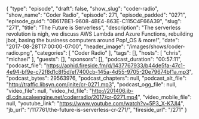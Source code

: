 {
  "type": "episode",
  "draft": false,
  "show_slug": "coder-radio",
  "show_name": "Coder Radio",
  "episode": 271,
  "episode_padded": "0271",
  "episode_guid": "0B617BE1-9608-4BE4-863E-C115C4F66A39",
  "slug": "271",
  "title": "The Future is Serverless",
  "description": "The serverless revolution is nigh, we discuss AWS Lambda and Azure Functions, rebuilding jbot, basing the business computers around Pop!_OS & more!",
  "date": "2017-08-28T17:00:00-07:00",
  "header_image": "/images/shows/coder-radio.png",
  "categories": [
    "Coder Radio"
  ],
  "tags": [],
  "hosts": [
    "chris",
    "michael"
  ],
  "guests": [],
  "sponsors": [],
  "podcast_duration": "00:57:11",
  "podcast_file": "https://aphid.fireside.fm/d/1437767933/b44de5fa-47c1-4e94-bf9e-c72f8d1c8f5d/ef7400cb-145a-4d55-9705-20e79674bf1a.mp3",
  "podcast_bytes": 29563976,
  "podcast_chapters": null,
  "podcast_alt_file": "http://traffic.libsyn.com/jnite/cr-0271.mp3",
  "podcast_ogg_file": null,
  "video_file": null,
  "video_hd_file": "http://201406.jb-dl.cdn.scaleengine.net/coderradio/2017/cr-0271.mp4",
  "video_mobile_file": null,
  "youtube_link": "https://www.youtube.com/watch?v=5P3_X-K7Jl4",
  "jb_url": "/117761/the-future-is-serverless-cr-271/",
  "fireside_url": "/271"
}

